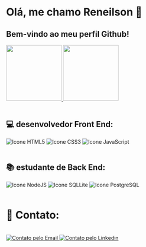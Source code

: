 # Olá, me chamo Reneilson 👋

## Bem-vindo ao meu perfil Github!

<div>
  <a href="https://github.com/renehtar">
    <img height="150em" src="https://github-readme-stats.vercel.app/api?username=renehtar&count_private=true&include_all_commits=true&show_icons=true&theme=dracula&hide_border=false&show_owner=true"/>
    <img height="150em" src="https://github-readme-stats.vercel.app/api/top-langs/?username=renehtar&theme=dracula&hide_border=false&&layout=compact"/>
  </a>
</div>
<br>

## 💻 desenvolvedor Front End:

<div style="display: inline_block">
  <img alt="Icone HTML5" src="https://img.shields.io/badge/HTML5-E34F26?style=for-the-badge&logo=html5&logoColor=white">
  <img alt="Icone CSS3" src="https://img.shields.io/badge/CSS3-1572B6?style=for-the-badge&logo=css3&logoColor=white">
  <img alt="Icone JavaScript" src="https://img.shields.io/badge/JavaScript-F7DF1E?style=for-the-badge&logo=javascript&logoColor=black">
</div>
<br>

## 📚 estudante de Back End:

<div style="display: inline_block">
  <img alt="Icone NodeJS" src="https://img.shields.io/badge/Node.js-43853D?style=for-the-badge&logo=node.js&logoColor=white">
  <img alt="Icone SQLLite" src="https://img.shields.io/badge/SQLite-07405E?style=for-the-badge&logo=sqlite&logoColor=white">
  <img alt="Icone PostgreSQL" src="https://img.shields.io/badge/PostgreSQL-316192?style=for-the-badge&logo=postgresql&logoColor=white">
</div>
<br>

# 📱 Contato:

<div style="display: inline_block"><br>
  <a href="mailto: reneilson22@gmail.com">
    <img alt="Contato pelo Email" src="https://img.shields.io/badge/Gmail-D14836?style=for-the-badge&logo=gmail&logoColor=white">
  </a>
  <a href="https://www.linkedin.com/in/francisco-reneilson/" target="_blank">
    <img alt="Contato pelo Linkedin" src="https://img.shields.io/badge/LinkedIn-0077B5?style=for-the-badge&logo=linkedin&logoColor=white">
  </a>
</div>
